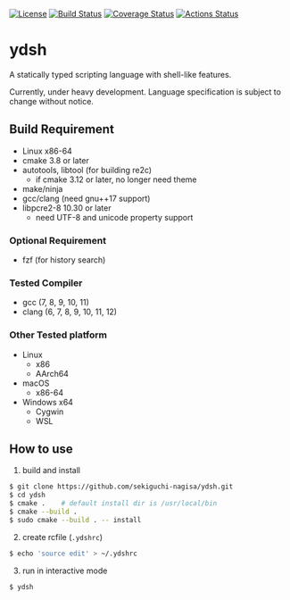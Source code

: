 [![License](https://img.shields.io/badge/license-Apache%202-blue.svg)](#license)
[![Build Status](https://travis-ci.com/sekiguchi-nagisa/ydsh.svg?branch=master)](https://travis-ci.com/sekiguchi-nagisa/ydsh)
[![Coverage Status](https://coveralls.io/repos/github/sekiguchi-nagisa/ydsh/badge.svg?branch=master)](https://coveralls.io/github/sekiguchi-nagisa/ydsh?branch=master)
[![Actions Status](https://github.com/sekiguchi-nagisa/ydsh/workflows/GitHub%20Actions/badge.svg)](https://github.com/sekiguchi-nagisa/ydsh/actions)

# ydsh

A statically typed scripting language with shell-like features.

Currently, under heavy development. Language specification is subject to change without notice.

## Build Requirement

* Linux x86-64
* cmake 3.8 or later
* autotools, libtool (for building re2c)
    * if cmake 3.12 or later, no longer need theme
* make/ninja
* gcc/clang (need gnu++17 support)
* libpcre2-8 10.30 or later
    * need UTF-8 and unicode property support

### Optional Requirement

* fzf (for history search)

### Tested Compiler

* gcc (7, 8, 9, 10, 11)
* clang (6, 7, 8, 9, 10, 11, 12)

### Other Tested platform

* Linux
    * x86
    * AArch64
* macOS
    * x86-64
* Windows x64
    * Cygwin
    * WSL

## How to use

1. build and install

```sh
$ git clone https://github.com/sekiguchi-nagisa/ydsh.git
$ cd ydsh
$ cmake .    # default install dir is /usr/local/bin
$ cmake --build .
$ sudo cmake --build . -- install
```

2. create rcfile (`.ydshrc`)

```sh
$ echo 'source edit' > ~/.ydshrc
```

3. run in interactive mode

```sh
$ ydsh
```
